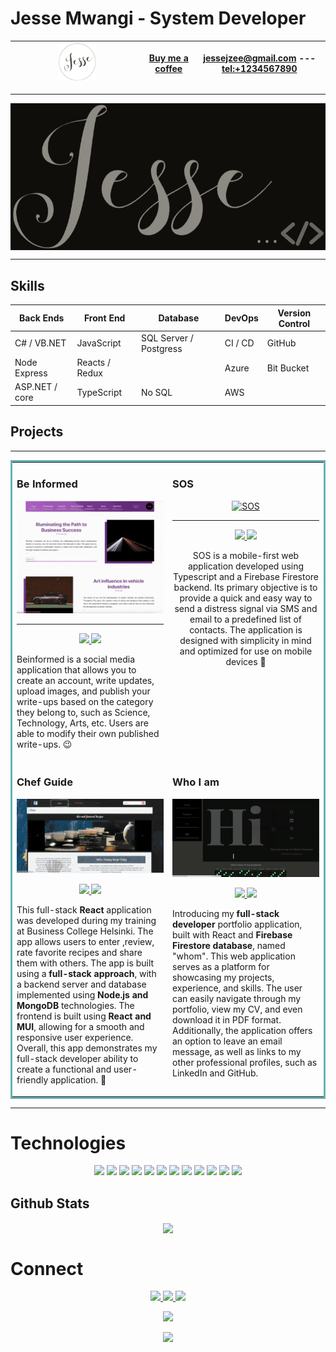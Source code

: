 # Jesse Mwangi - System Developer

| <img src='./logo.png' width='30%'> | [Buy me a coffee](https://www.buymeacoffee.com/yourname) | [jessejzee@gmail.com](mailto:jessejzee@gmail.com) --- [tel:+1234567890](tel:+1234567890) |
| ---------------------------------- | -------------------------------------------------------- | ---------------------------------------------------------------------------------------- |

---

<div style='
    background: black;
    display: flex;
    justify-content: space-around;
    width:100%;
'>
<img src='./Jesse-black.png' width='100%'>
</div>

---

## Skills

| Back Ends      | Front End      | Database               | DevOps  | Version Control |
| -------------- | -------------- | ---------------------- | ------- | --------------- |
| C# / VB.NET    | JavaScript     | SQL Server / Postgress | CI / CD | GitHub          |
| Node Express   | Reacts / Redux |                        | Azure   | Bit Bucket      |
| ASP.NET / core | TypeScript     | No SQL                 | AWS     |





## Projects

---

<table bordercolor="#66b2b2">
  
  <tr>
    <td width="50%" height="150px" valign="top">
      <h3 align="left">Be Informed</h3>
        
<a href="https://beinformed.onrender.com/" target="_blank">
            <img src="./beinformed.gif" width="100%" alt="Be Informed"/>
            
</a>

___

<p align='center'>   
  <a href="https://github.com/Jessemwangi/beInform" target="_blank">
    <img src="https://img.shields.io/static/v1?label=|&message=REPO&color=23555f&style=plastic&logo=github&logo-color=white"/>
  </a>  
  <a href="https://beinformed.onrender.com/" target="_blank">
    <img src="https://img.shields.io/static/v1?label=|&message=WEBSITE&color=23555f&style=plastic&logo=react&logo-color=white"/>
  </a>
      </p>
        <p>Beinformed is a social media application that allows you to create an account, write updates, upload images, and publish your write-ups based on the category they belong to, such as Science, Technology, Arts, etc. Users are able to modify their own published write-ups. &#128521;</p>
    </td>

 <td width="50%" height="150px" valign="top" align='center'>
      <h3 align="left">SOS</h3>
       <a target="_blank" href="https://sos-service.netlify.app/" align='center' style='back-ground:black; width:100%; display:relative'>
            <img src="./sos.gif" height="150px"  alt="SOS"/>
        </a>

___

    
<p align="center">
          
  <a href="https://github.com/Jessemwangi/sos" target="_blank">
    <img src="https://img.shields.io/static/v1?label=|&message=REPO&color=23555f&style=plastic&logo=github&logo-color=white"/>
  </a>
  <a href="https://sos-service.netlify.app/" target="_blank">
    <img src="https://img.shields.io/static/v1?label=|&message=WEBSITE&color=23555f&style=plastic&logo=react&logo-color=white"/>
  </a>
      </p>
        <p>SOS is a mobile-first web application developed using Typescript and a Firebase Firestore backend. Its primary objective is to provide a quick and easy way to send a distress signal via SMS and email to a predefined list of contacts. The application is designed with simplicity in mind and optimized for use on mobile devices &#128295;</p>
    </td>
  </tr>
  
  <tr>
    <td width="50%" height="150px" valign="top">
      <h3 align="left">Chef Guide</h3>
        <a target="_blank" href="https://whom.vercel.app/">
          <img src="./tasteIt.gif" width="100%" alt="Chef Guide"/>
        </a>
      <br />
        <p align="center">
  <a href="https://github.com/Jessemwangi/TasteIT" target="_blank">
    <img src="https://img.shields.io/static/v1?label=|&message=REPO&color=23555f&style=plastic&logo=github&logo-color=white"/>
  </a>
  <a href="" target="_blank">
    <img src="https://img.shields.io/static/v1?label=|&message=WEBSITE&color=23555f&style=plastic&logo=react&logo-color=white"/>
  </a>
      </p>
        <p>This full-stack <Strong>React </Strong> application was developed during my training at Business College Helsinki. The app allows users to enter ,review, rate favorite recipes and share them with others. The app is built using a <Strong>full-stack approach</strong>, with a backend server and database implemented using <Strong>Node.js and MongoDB</Strong> technologies. The frontend is built using <Strong>React and MUI</Strong>, allowing for a smooth and responsive user experience. Overall, this app demonstrates my full-stack developer ability to create a functional and user-friendly application. &#128640;</p>
    </td>
    <td width="50%" height="150px" valign="top" style='overflow:hidden'>
      <h3 align="left">Who I am</h3>
        <a target="_blank" href="https://whom.vercel.app/">
          <img src="./jesse.gif" width="100%" alt="Jesse Mwangi"/>
        </a>
        <br />
        <p align="center">
          
  <a href="https://github.com/oniso20/taste-it" target="_blank">
    <img src="https://img.shields.io/static/v1?label=|&message=REPO&color=23555f&style=plastic&logo=github&logo-color=white"/>
  </a>
  <a href="https://whom.vercel.app/" target="_blank">
    <img src="https://img.shields.io/static/v1?label=|&message=WEBSITE&color=23555f&style=plastic&logo=react&logo-color=white"/>
  </a>
      </p>
        <p>Introducing my<Strong> full-stack developer </Strong> portfolio application, built with React and <Strong>Firebase Firestore database</Strong>, named "whom". This web application serves as a platform for showcasing my projects, experience, and skills. The user can easily navigate through my portfolio, view my CV, and even download it in PDF format. Additionally, the application offers an option to leave an email message, as well as links to my other professional profiles, such as LinkedIn and GitHub.</p>
    </td>
  </tr>
</table>

___
<h1 align="left">Technologies</h1>

<p align="center">
    <img src="https://img.shields.io/static/v1?label=|&message=HTML5&color=23555f&style=plastic&logo=html5"/>
    <img src="https://img.shields.io/static/v1?label=|&message=CSS3&color=285f65&style=plastic&logo=css3"/>
    <img src="https://img.shields.io/static/v1?label=|&message=SASS&color=2b625f&style=plastic&logo=sass"/>
    <img src="https://img.shields.io/static/v1?label=|&message=BOOTSTRAP&color=316c5e&style=plastic&logo=bootstrap"/>
    <img src="https://img.shields.io/static/v1?label=|&message=JAVASCRIPT&color=3c7f5d&style=plastic&logo=javascript"/>
    <img src="https://img.shields.io/static/v1?label=|&message=REACT.JS&color=4a935c&style=plastic&logo=react"/>
    <img src="https://img.shields.io/static/v1?label=|&message=TYPESCRIPT&color=4a935c&style=plastic&logo=typescript"/>
    <img src="https://img.shields.io/static/v1?label=|&message=AWS&color=98bf53&style=plastic&logo=amazon"/>
    <img src="https://img.shields.io/static/v1?label=|&message=MONGO-DB&color=cdd148&style=plastic&logo=mongodb"/>
    <img src="https://img.shields.io/static/v1?label=|&message=EXPRESS&color=bbb111&style=plastic&logo=express"/>
    <img src="https://img.shields.io/static/v1?label=|&message=GIT&color=cbb148&style=plastic&logo=git"/>
    <img src="https://img.shields.io/static/v1?label=|&message=FIREBASE&color=cbb148&style=plastic&logo=firebase"/>
</p>

## Github Stats

<div align="center"><img src="https://github-readme-stats.vercel.app/api?username=jessemwangi&show_icons=true&count_private=true&hide_border=true" align="center" /></div>


<h1 align="left">Connect</h1>

<p align="center">
  <a href="https://whom.vercel.app/" target="_blank">
    <img src="https://img.shields.io/static/v1?label=|&message=WEBSITE&color=23555f&style=plastic&logo=react&logo-color=white"/>
  </a>
  <a href="https://www.linkedin.com/in/jesse-mwangi/" target="_blank">
    <img src="https://img.shields.io/static/v1?label=|&message=LINKED-IN&color=cdf998&style=plastic&logo=linkedin&logo-color=white"/>
  </a>
  <a href="https://drive.google.com/file/d/1C4zr0ehXG_sR1MhblL0F7YMOImH0DtcG/view?usp=sharing" target="_blank">
      <img src="https://img.shields.io/static/v1?label=|&message=RESUME&color=23555f&style=plastic&logo=react&logo-color=white"/>
  </a>
</p>

<div display="block" align="center">

![](http://github-profile-summary-cards.vercel.app/api/cards/repos-per-language?username=jessemwangi&hide=jupyter%20notebook,html&theme=default)

![](http://github-profile-summary-cards.vercel.app/api/cards/productive-time?username=jessemwangi&theme=default&utcOffset=8)

</div>
